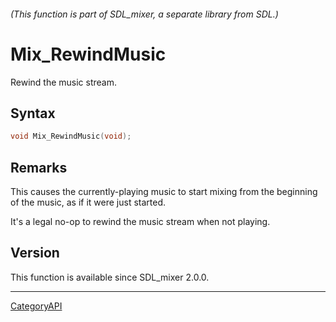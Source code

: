 ###### (This function is part of SDL_mixer, a separate library from SDL.)
# Mix_RewindMusic

Rewind the music stream.

## Syntax

```c
void Mix_RewindMusic(void);

```

## Remarks

This causes the currently-playing music to start mixing from the beginning
of the music, as if it were just started.

It's a legal no-op to rewind the music stream when not playing.

## Version

This function is available since SDL_mixer 2.0.0.

----
[CategoryAPI](CategoryAPI.md)
